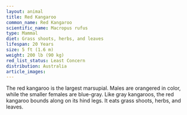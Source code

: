 ```yaml
---
layout: animal
title: Red Kangaroo
common_name: Red Kangaroo
scientific_name: Macropus rufus
type: Mammal
diet: Grass shoots, herbs, and leaves
lifespan: 20 Years
size: 5 ft (1.6 m)
weight: 200 lb (90 kg)
red_list_status: Least Concern
distribution: Australia
article_images: 
---
```


The red kangaroo is the largest marsupial. Males are orangered in color, while the smaller females are blue-gray. Like gray kangaroos, the red kangaroo bounds along on its hind legs. It eats grass shoots, herbs, and leaves.